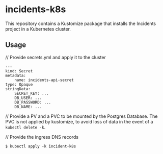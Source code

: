 # incidents-k8s

This repository contains a Kustomize package that
installs the Incidents project in a Kubernetes cluster.

## Usage

// Provide secrets.yml and apply it to the cluster

```
---
kind: Secret
metadata:
    name: incidents-api-secret
type: Opaque
stringData:
    SECRET_KEY: ...
    DB_USER: ...
    DB_PASSWORD: ...
    DB_NAME: ...
```


// Provide a PV and a PVC to be mounted by the Postgres Database. The PVC is not applied by kustomize, to avoid
loss of data in the event of a `kubectl delete -k`.





// Provide the ingress DNS records 

```
$ kubectl apply -k incident-k8s
```